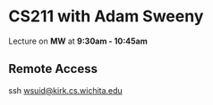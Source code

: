 # CS211 with Adam Sweeny

Lecture on __MW__ at __9:30am - 10:45am__ 

## Remote Access

ssh wsuid@kirk.cs.wichita.edu
